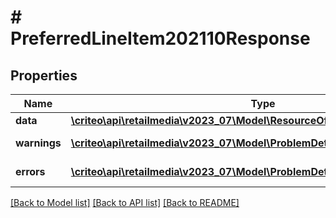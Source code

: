 # # PreferredLineItem202110Response

## Properties

Name | Type | Description | Notes
------------ | ------------- | ------------- | -------------
**data** | [**\criteo\api\retailmedia\v2023_07\Model\ResourceOfPreferredLineItem202110**](ResourceOfPreferredLineItem202110.md) |  | [optional]
**warnings** | [**\criteo\api\retailmedia\v2023_07\Model\ProblemDetails[]**](ProblemDetails.md) |  | [optional] [readonly]
**errors** | [**\criteo\api\retailmedia\v2023_07\Model\ProblemDetails[]**](ProblemDetails.md) |  | [optional] [readonly]

[[Back to Model list]](../../README.md#models) [[Back to API list]](../../README.md#endpoints) [[Back to README]](../../README.md)
